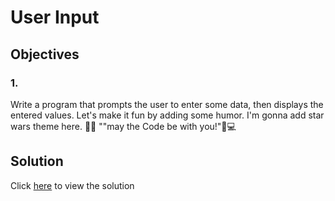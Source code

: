 # User Input

## Objectives

### 1.
Write a program that prompts the user to enter some data, then displays the entered values. Let's make it fun by adding some humor. I'm gonna add star wars theme here.
🌟🤖 ""may the Code be with you!"🚀💻 




## Solution

Click [here](main.go) to view the solution